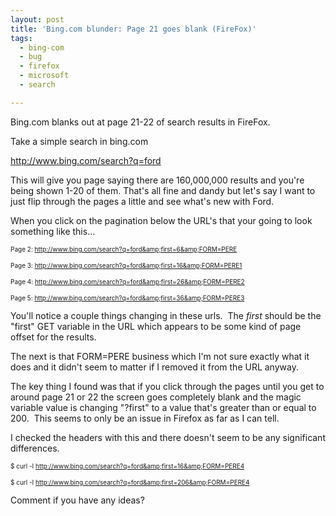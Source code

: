 ```yaml
---
layout: post
title: 'Bing.com blunder: Page 21 goes blank (FireFox)'
tags:
  - bing-com
  - bug
  - firefox
  - microsoft
  - search

---
```


Bing.com blanks out at page 21-22 of search results in FireFox.

Take a simple search in bing.com

http://www.bing.com/search?q=ford

This will give you page saying there are 160,000,000 results and you're being shown 1-20 of them. That's all fine and dandy but let's say I want to just flip through the pages a little and see what's new with Ford.

When you click on the pagination below the URL's that your going to look something like this...

<span style="font-size: x-small;">Page 2: http://www.bing.com/search?q=ford&amp;first=6&amp;FORM=PERE</span>

<span style="font-size: x-small;">Page 3: http://www.bing.com/search?q=ford&amp;first=16&amp;FORM=PERE1</span>

<span style="font-size: x-small;">Page 4: http://www.bing.com/search?q=ford&amp;first=26&amp;FORM=PERE2</span>

<span style="font-size: x-small;">Page 5: http://www.bing.com/search?q=ford&amp;first=36&amp;FORM=PERE3</span>

You'll notice a couple things changing in these urls.  The <em>first</em> should be the "first" GET variable in the URL which appears to be some kind of page offset for the results.

The next is that FORM=PERE business which I'm not sure exactly what it does and it didn't seem to matter if I removed it from the URL anyway.

The key thing I found was that if you click through the pages until you get to around page 21 or 22 the screen goes completely blank and the magic variable value is changing "?first" to a value that's greater than or equal to 200.  This seems to only be an issue in Firefox as far as I can tell.

I checked the headers with this and there doesn't seem to be any significant differences.

<span style="font-size: x-small;">$ curl -I http://www.bing.com/search?q=ford&amp;first=16&amp;FORM=PERE4</span>

<span style="font-size: x-small;">$ curl -I http://www.bing.com/search?q=ford&amp;first=206&amp;FORM=PERE4</span>

Comment if you have any ideas?
